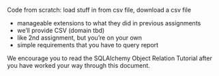 Code from scratch: load stuff in from csv file, download a csv file

*   manageable extensions to what they did in previous assignments
*   we’ll provide CSV (domain tbd)
*   like 2nd assignment, but you’re on your own
*   simple requirements that you have to query report


We encourage you to read the SQLAlchemy Object Relation Tutorial after you have worked your way through this document.
